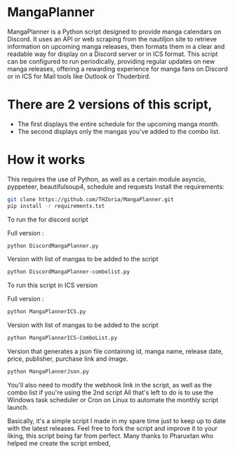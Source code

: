 # MangaPlanner

MangaPlanner is a Python script designed to provide manga calendars on Discord.
It uses an API or web scraping from the nautiljon site to retrieve information on upcoming manga releases, then formats them in a clear and readable way for display on a Discord server or in ICS format. This script can be configured to run periodically, providing regular updates on new manga releases, offering a rewarding experience for manga fans on Discord or in ICS for Mail tools like Outlook or Thuderbird.

# There are 2 versions of this script, 
- The first displays the entire schedule for the upcoming manga month.
- The second displays only the mangas you've added to the combo list.

# How it works
This requires the use of Python, as well as a certain module asyncio, pyppeteer, beautifulsoup4, schedule and requests
Install the requirements:

```sh
git clone https://github.com/THZoria/MangaPlanner.git
pip install -r requirements.txt
```

To run the for discord script

Full version :

```sh
python DiscordMangaPlanner.py
```

Version with list of mangas to be added to the script

```sh
python DiscordMangaPlanner-combolist.py
```

To run this script in ICS version

Full version :

```sh
python MangaPlannerICS.py
```

Version with list of mangas to be added to the script

```sh
python MangaPlannerICS-ComboList.py
```

Version that generates a json file containing id, manga name, release date, price, publisher, purchase link and image.

```sh
python MangaPlannerJson.py
```

You'll also need to modify the webhook link in the script, as well as the combo list if you're using the 2nd script
All that's left to do is to use the Windows task scheduler or Cron on Linux to automate the monthly script launch.

Basically, it's a simple script I made in my spare time just to keep up to date with the latest releases. Feel free to fork the script and improve it to your liking, this script being far from perfect.
Many thanks to Pharuxtan who helped me create the script embed,

